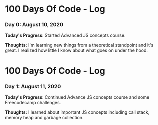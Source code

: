 # 100 Days Of Code - Log

### Day 0: August 10, 2020 

**Today's Progress**: Started Advanced JS concepts course.

**Thoughts:** I'm learning new things from a theoretical standpoint and it's great. I realized how little I know about what goes on under the hood.

# 100 Days Of Code - Log

### Day 1: August 11, 2020 

**Today's Progress**: Continued Advance JS concepts course and some Freecodecamp challenges.

**Thoughts:** I learned about important JS concepts including call stack, memory heap and garbage collection.
